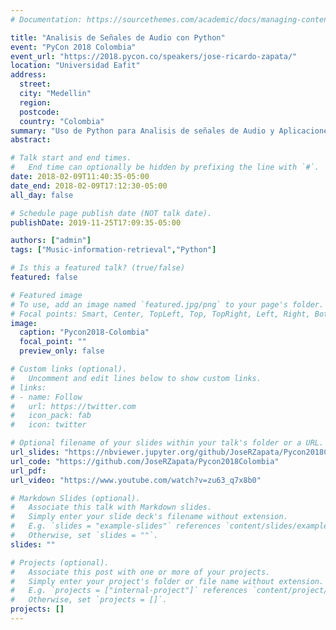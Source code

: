 ```yaml
---
# Documentation: https://sourcethemes.com/academic/docs/managing-content/

title: "Analisis de Señales de Audio con Python"
event: "PyCon 2018 Colombia"
event_url: "https://2018.pycon.co/speakers/jose-ricardo-zapata/"
location: "Universidad Eafit"
address:
  street:
  city: "Medellin"
  region:
  postcode:
  country: "Colombia"
summary: "Uso de Python para Analisis de señales de Audio y Aplicaciones de Music Information Retrieval (Extraccion Automatica de informacion Musical)."
abstract:

# Talk start and end times.
#   End time can optionally be hidden by prefixing the line with `#`.
date: 2018-02-09T11:40:35-05:00
date_end: 2018-02-09T17:12:30-05:00
all_day: false

# Schedule page publish date (NOT talk date).
publishDate: 2019-11-25T17:09:35-05:00

authors: ["admin"]
tags: ["Music-information-retrieval","Python"]

# Is this a featured talk? (true/false)
featured: false

# Featured image
# To use, add an image named `featured.jpg/png` to your page's folder. 
# Focal points: Smart, Center, TopLeft, Top, TopRight, Left, Right, BottomLeft, Bottom, BottomRight.
image:
  caption: "Pycon2018-Colombia"
  focal_point: ""
  preview_only: false

# Custom links (optional).
#   Uncomment and edit lines below to show custom links.
# links:
# - name: Follow
#   url: https://twitter.com
#   icon_pack: fab
#   icon: twitter

# Optional filename of your slides within your talk's folder or a URL.
url_slides: "https://nbviewer.jupyter.org/github/JoseRZapata/Pycon2018Colombia/blob/master/Pycon2018-AudioAnalysis-en.ipynb"
url_code: "https://github.com/JoseRZapata/Pycon2018Colombia"
url_pdf:
url_video: "https://www.youtube.com/watch?v=zu63_q7x8b0"

# Markdown Slides (optional).
#   Associate this talk with Markdown slides.
#   Simply enter your slide deck's filename without extension.
#   E.g. `slides = "example-slides"` references `content/slides/example-slides.md`.
#   Otherwise, set `slides = ""`.
slides: ""

# Projects (optional).
#   Associate this post with one or more of your projects.
#   Simply enter your project's folder or file name without extension.
#   E.g. `projects = ["internal-project"]` references `content/project/deep-learning/index.md`.
#   Otherwise, set `projects = []`.
projects: []
---
```

